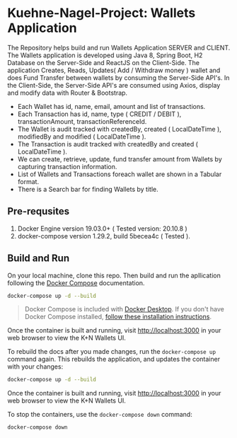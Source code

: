 # Kuehne-Nagel-Project: Wallets Application

The Repository helps build and run Wallets Application SERVER and CLIENT. The Wallets application is developed using Java 8, Spring Boot, H2 Database on the Server-Side and ReactJS on the Client-Side. The application Creates, Reads, Updates( Add / Withdraw  money ) wallet and does Fund Transfer between wallets by consuming the Server-Side API's. In the Client-Side, the Server-Side API's are consumed using Axios, display and modify data with Router & Bootstrap.

- Each Wallet has id, name, email, amount and list of transactions.
- Each Transaction has id, name, type ( CREDIT / DEBIT ), transactionAmount, transactionReferenceId.
- The Wallet is audit tracked with createdBy, created ( LocalDateTime ), modifiedBy and modified ( LocalDateTime ).
- The Transaction is audit tracked with createdBy and created ( LocalDateTime ).
- We can create, retrieve, update, fund transfer amount from Wallets by capturing transaction information.
- List of Wallets and Transactions foreach wallet are shown in a Tabular format.
- There is a Search bar for finding Wallets by title.

## Pre-requsites

1. Docker Engine version 19.03.0+ ( Tested version: 20.10.8 )
2. docker-compose version 1.29.2, build 5becea4c ( Tested ).

## Build and Run

On your local machine, clone this repo. Then build and run the apllication following the [Docker Compose](https://docs.docker.com/compose/) documentation.

```bash
docker-compose up -d --build
```

> Docker Compose is included with [Docker Desktop](https://docs.docker.com/desktop/).
> If you don't have Docker Compose installed, [follow these installation instructions](https://docs.docker.com/compose/install/).

Once the container is built and running, visit [http://localhost:3000](http://localhost:3000)
in your web browser to view the K+N Wallets UI.

To rebuild the docs after you made changes, run the `docker-compose up` command
again. This rebuilds the application, and updates the container with your changes:

```bash
docker-compose up -d --build
```

Once the container is built and running, visit [http://localhost:3000](http://localhost:3000)
in your web browser to view the K+N Wallets UI.

To stop the containers, use the `docker-compose down` command:

```bash
docker-compose down
```
